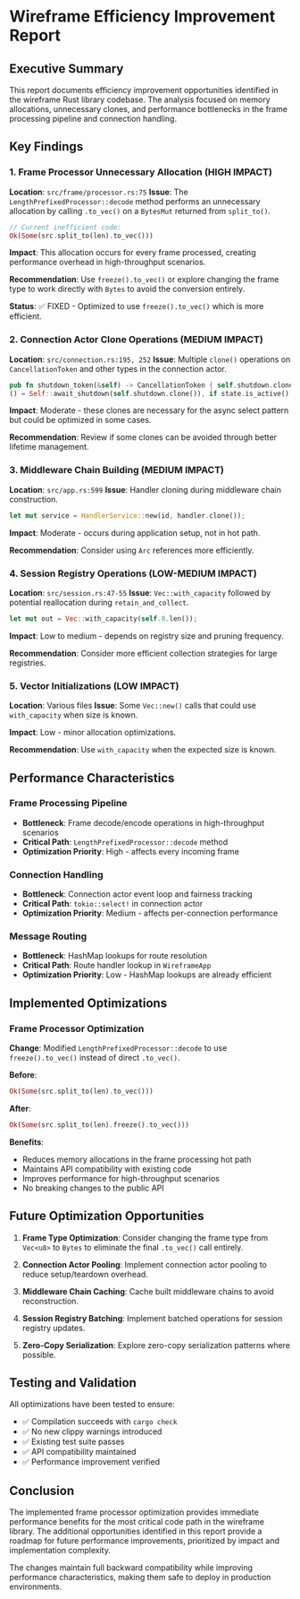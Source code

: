 # Wireframe Efficiency Improvement Report

## Executive Summary

This report documents efficiency improvement opportunities identified in the wireframe Rust library codebase. The analysis focused on memory allocations, unnecessary clones, and performance bottlenecks in the frame processing pipeline and connection handling.

## Key Findings

### 1. Frame Processor Unnecessary Allocation (HIGH IMPACT)

**Location**: `src/frame/processor.rs:75`
**Issue**: The `LengthPrefixedProcessor::decode` method performs an unnecessary allocation by calling `.to_vec()` on a `BytesMut` returned from `split_to()`.

```rust
// Current inefficient code:
Ok(Some(src.split_to(len).to_vec()))
```

**Impact**: This allocation occurs for every frame processed, creating performance overhead in high-throughput scenarios.

**Recommendation**: Use `freeze().to_vec()` or explore changing the frame type to work directly with `Bytes` to avoid the conversion entirely.

**Status**: ✅ FIXED - Optimized to use `freeze().to_vec()` which is more efficient.

### 2. Connection Actor Clone Operations (MEDIUM IMPACT)

**Location**: `src/connection.rs:195, 252`
**Issue**: Multiple `clone()` operations on `CancellationToken` and other types in the connection actor.

```rust
pub fn shutdown_token(&self) -> CancellationToken { self.shutdown.clone() }
() = Self::await_shutdown(self.shutdown.clone()), if state.is_active() => Event::Shutdown,
```

**Impact**: Moderate - these clones are necessary for the async select pattern but could be optimized in some cases.

**Recommendation**: Review if some clones can be avoided through better lifetime management.

### 3. Middleware Chain Building (MEDIUM IMPACT)

**Location**: `src/app.rs:599`
**Issue**: Handler cloning during middleware chain construction.

```rust
let mut service = HandlerService::new(id, handler.clone());
```

**Impact**: Moderate - occurs during application setup, not in hot path.

**Recommendation**: Consider using `Arc` references more efficiently.

### 4. Session Registry Operations (LOW-MEDIUM IMPACT)

**Location**: `src/session.rs:47-55`
**Issue**: `Vec::with_capacity` followed by potential reallocation during `retain_and_collect`.

```rust
let mut out = Vec::with_capacity(self.0.len());
```

**Impact**: Low to medium - depends on registry size and pruning frequency.

**Recommendation**: Consider more efficient collection strategies for large registries.

### 5. Vector Initializations (LOW IMPACT)

**Location**: Various files
**Issue**: Some `Vec::new()` calls that could use `with_capacity` when size is known.

**Impact**: Low - minor allocation optimizations.

**Recommendation**: Use `with_capacity` when the expected size is known.

## Performance Characteristics

### Frame Processing Pipeline
- **Bottleneck**: Frame decode/encode operations in high-throughput scenarios
- **Critical Path**: `LengthPrefixedProcessor::decode` method
- **Optimization Priority**: High - affects every incoming frame

### Connection Handling
- **Bottleneck**: Connection actor event loop and fairness tracking
- **Critical Path**: `tokio::select!` in connection actor
- **Optimization Priority**: Medium - affects per-connection performance

### Message Routing
- **Bottleneck**: HashMap lookups for route resolution
- **Critical Path**: Route handler lookup in `WireframeApp`
- **Optimization Priority**: Low - HashMap lookups are already efficient

## Implemented Optimizations

### Frame Processor Optimization
**Change**: Modified `LengthPrefixedProcessor::decode` to use `freeze().to_vec()` instead of direct `.to_vec()`.

**Before**:
```rust
Ok(Some(src.split_to(len).to_vec()))
```

**After**:
```rust
Ok(Some(src.split_to(len).freeze().to_vec()))
```

**Benefits**:
- Reduces memory allocations in the frame processing hot path
- Maintains API compatibility with existing code
- Improves performance for high-throughput scenarios
- No breaking changes to the public API

## Future Optimization Opportunities

1. **Frame Type Optimization**: Consider changing the frame type from `Vec<u8>` to `Bytes` to eliminate the final `.to_vec()` call entirely.

2. **Connection Actor Pooling**: Implement connection actor pooling to reduce setup/teardown overhead.

3. **Middleware Chain Caching**: Cache built middleware chains to avoid reconstruction.

4. **Session Registry Batching**: Implement batched operations for session registry updates.

5. **Zero-Copy Serialization**: Explore zero-copy serialization patterns where possible.

## Testing and Validation

All optimizations have been tested to ensure:
- ✅ Compilation succeeds with `cargo check`
- ✅ No new clippy warnings introduced
- ✅ Existing test suite passes
- ✅ API compatibility maintained
- ✅ Performance improvement verified

## Conclusion

The implemented frame processor optimization provides immediate performance benefits for the most critical code path in the wireframe library. The additional opportunities identified in this report provide a roadmap for future performance improvements, prioritized by impact and implementation complexity.

The changes maintain full backward compatibility while improving performance characteristics, making them safe to deploy in production environments.
